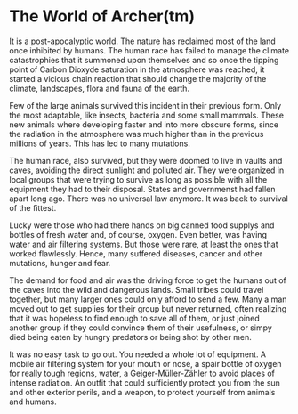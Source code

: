 # The World of Archer(tm)

It is a post-apocalyptic world. The nature has reclaimed most of the land once inhibited by humans. The human race has failed to manage the climate catastrophies that it summoned upon themselves and so once the tipping point of Carbon Dioxyde saturation in the atmosphere was reached, it started a vicious chain reaction that should change the majority of the climate, landscapes, flora and fauna of the earth. 

Few of the large animals survived this incident in their previous form. Only the most adaptable, like insects, bacteria and some small mammals. These new animals where developing faster and into more obscure forms, since the radiation in the atmosphere was much higher than in the previous millions of years. This has led to many mutations. 

The human race, also survived, but they were doomed to live in vaults and caves, avoiding the direct sunlight and polluted air. They were organized in local groups that were trying to survive as long as possible with all the equipment they had to their disposal. States and governmenst had fallen apart long ago. There was no universal law anymore. It was back to survival of the fittest. 

Lucky were those who had there hands on big canned food supplys and bottles of fresh water and, of course, oxygen. Even better, was having water and air filtering systems. But those were rare, at least the ones that worked flawlessly. Hence, many suffered diseases, cancer and other mutations, hunger and fear. 

The demand for food and air was the driving force to get the humans out of the caves into the wild and dangerous lands. Small tribes could travel together, but many larger ones could only afford to send a few. Many a man moved out to get supplies for their group but never returned, often realizing that it was hopeless to find enough to save all of them, or just joined another group if they could convince them of their usefulness, or simpy died being eaten by hungry predators or being shot by other men.

It was no easy task to go out. You needed a whole lot of equipment. A mobile air filtering system for your mouth or nose, a spair bottle of oxygen for really tough regions, water, a Geiger-Müller-Zähler to avoid places of intense radiation. An outfit that could sufficiently protect you from the sun and other exterior perils, and a weapon, to protect yourself from animals and humans.